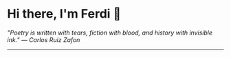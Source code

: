 <h1>Hi there, I'm Ferdi 👋</h1>

<p><em>
  "Poetry is written with tears, fiction with blood, and history with invisible ink." — Carlos Ruiz Zafon
</em></p>

---
